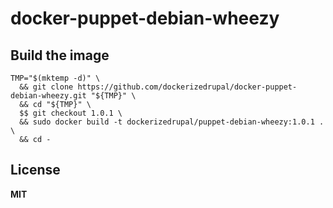 # docker-puppet-debian-wheezy

## Build the image

    TMP="$(mktemp -d)" \
      && git clone https://github.com/dockerizedrupal/docker-puppet-debian-wheezy.git "${TMP}" \
      && cd "${TMP}" \
      $$ git checkout 1.0.1 \
      && sudo docker build -t dockerizedrupal/puppet-debian-wheezy:1.0.1 . \
      && cd -

## License

**MIT**
